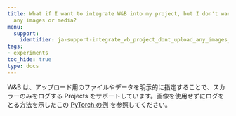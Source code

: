 ```yaml
---
title: What if I want to integrate W&B into my project, but I don't want to upload
  any images or media?
menu:
  support:
    identifier: ja-support-integrate_wb_project_dont_upload_any_images_media
tags:
- experiments
toc_hide: true
type: docs
---
```


W&B は、アップロード用のファイルやデータを明示的に指定することで、スカラーのみをログする Projects をサポートしています。画像を使用せずにログをとる方法を示したこの [PyTorch の例](http://wandb.me/pytorch-colab) を参照してください。